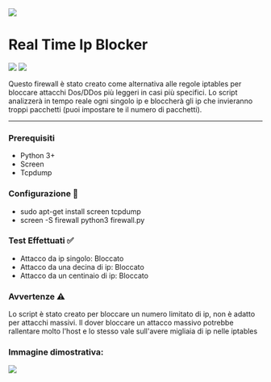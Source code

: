 <img src="https://img.freepik.com/premium-vector/digital-eye-data-network-cyber-security-technology-vector-background-futuristic-tech-virtual-cyberspace-internet-secure-surveillance-binary-code-digital-eye-safety-scanner_8071-7138.jpg">

# Real Time Ip Blocker

![](https://img.shields.io/badge/Support-Linux-lightgrey) ![](https://img.shields.io/badge/Python->3.0-green)

Questo firewall è stato creato come alternativa alle regole iptables per bloccare attacchi Dos/DDos più leggeri in casi più specifici.
Lo script analizzerà in tempo reale ogni singolo ip e bloccherà gli ip che invieranno troppi pacchetti (puoi impostare te il numero di pacchetti).

---

### Prerequisiti

- Python 3+
- Screen
- Tcpdump

### Configurazione 🔧

- sudo apt-get install screen tcpdump 
- screen -S firewall python3 firewall.py

### Test Effettuati ✅
- Attacco da ip singolo: Bloccato 
- Attacco da una decina di ip: Bloccato
- Attacco da un centinaio di ip: Bloccato

### Avvertenze ⚠️

Lo script è stato creato per bloccare un numero limitato di ip, non è adatto per attacchi massivi.
Il dover bloccare un attacco massivo potrebbe rallentare molto l'host e lo stesso vale sull'avere migliaia di ip nelle iptables  

### Immagine dimostrativa:

<img src="https://i.imgur.com/O06UlqN.jpg">

